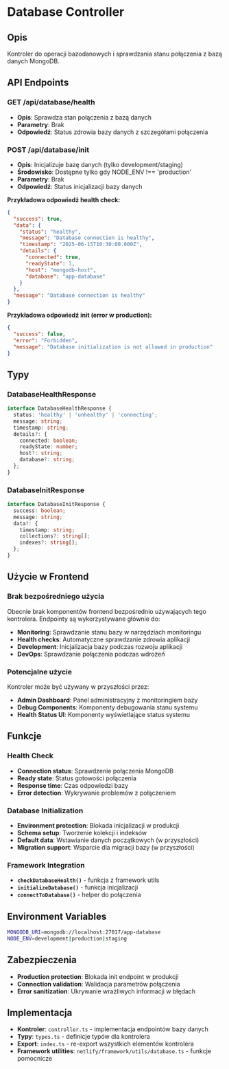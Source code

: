 # Database Controller

## Opis
Kontroler do operacji bazodanowych i sprawdzania stanu połączenia z bazą danych MongoDB.

## API Endpoints

### GET /api/database/health
- **Opis**: Sprawdza stan połączenia z bazą danych
- **Parametry**: Brak
- **Odpowiedź**: Status zdrowia bazy danych z szczegółami połączenia

### POST /api/database/init
- **Opis**: Inicjalizuje bazę danych (tylko development/staging)
- **Środowisko**: Dostępne tylko gdy NODE_ENV !== 'production'
- **Parametry**: Brak
- **Odpowiedź**: Status inicjalizacji bazy danych

**Przykładowa odpowiedź health check:**
```json
{
  "success": true,
  "data": {
    "status": "healthy",
    "message": "Database connection is healthy",
    "timestamp": "2025-06-15T10:30:00.000Z",
    "details": {
      "connected": true,
      "readyState": 1,
      "host": "mongodb-host",
      "database": "app-database"
    }
  },
  "message": "Database connection is healthy"
}
```

**Przykładowa odpowiedź init (error w production):**
```json
{
  "success": false,
  "error": "Forbidden",
  "message": "Database initialization is not allowed in production"
}
```

## Typy

### DatabaseHealthResponse
```typescript
interface DatabaseHealthResponse {
  status: 'healthy' | 'unhealthy' | 'connecting';
  message: string;
  timestamp: string;
  details?: {
    connected: boolean;
    readyState: number;
    host?: string;
    database?: string;
  };
}
```

### DatabaseInitResponse
```typescript
interface DatabaseInitResponse {
  success: boolean;
  message: string;
  data?: {
    timestamp: string;
    collections?: string[];
    indexes?: string[];
  };
}
```

## Użycie w Frontend

### Brak bezpośredniego użycia
Obecnie brak komponentów frontend bezpośrednio używających tego kontrolera. Endpointy są wykorzystywane głównie do:

- **Monitoring**: Sprawdzanie stanu bazy w narzędziach monitoringu
- **Health checks**: Automatyczne sprawdzanie zdrowia aplikacji
- **Development**: Inicjalizacja bazy podczas rozwoju aplikacji
- **DevOps**: Sprawdzanie połączenia podczas wdrożeń

### Potencjalne użycie
Kontroler może być używany w przyszłości przez:
- **Admin Dashboard**: Panel administracyjny z monitoringiem bazy
- **Debug Components**: Komponenty debugowania stanu systemu
- **Health Status UI**: Komponenty wyświetlające status systemu

## Funkcje

### Health Check
- **Connection status**: Sprawdzenie połączenia MongoDB
- **Ready state**: Status gotowości połączenia
- **Response time**: Czas odpowiedzi bazy
- **Error detection**: Wykrywanie problemów z połączeniem

### Database Initialization
- **Environment protection**: Blokada inicjalizacji w produkcji
- **Schema setup**: Tworzenie kolekcji i indeksów
- **Default data**: Wstawianie danych początkowych (w przyszłości)
- **Migration support**: Wsparcie dla migracji bazy (w przyszłości)

### Framework Integration
- **`checkDatabaseHealth()`** - funkcja z framework utils
- **`initializeDatabase()`** - funkcja inicjalizacji
- **`connectToDatabase()`** - helper do połączenia

## Environment Variables
```bash
MONGODB_URI=mongodb://localhost:27017/app-database
NODE_ENV=development|production|staging
```

## Zabezpieczenia
- **Production protection**: Blokada init endpoint w produkcji
- **Connection validation**: Walidacja parametrów połączenia
- **Error sanitization**: Ukrywanie wrażliwych informacji w błędach

## Implementacja
- **Kontroler**: `controller.ts` - implementacja endpointów bazy danych
- **Typy**: `types.ts` - definicje typów dla kontrolera
- **Export**: `index.ts` - re-export wszystkich elementów kontrolera
- **Framework utilities**: `netlify/framework/utils/database.ts` - funkcje pomocnicze
